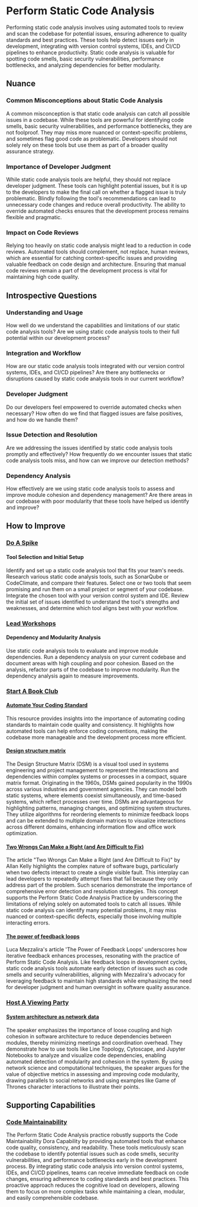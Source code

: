 # Perform Static Code Analysis

Performing static code analysis involves using automated tools to review and scan the codebase for potential issues, ensuring adherence to quality standards and best practices.
These tools help detect issues early in development, integrating with version control systems, IDEs, and CI/CD pipelines to enhance productivity.
Static code analysis is valuable for spotting code smells, basic security vulnerabilities, performance bottlenecks, and analyzing dependencies for better modularity.

## Nuance

### Common Misconceptions about Static Code Analysis

A common misconception is that static code analysis can catch all possible issues in a codebase.
While these tools are powerful for identifying code smells, basic security vulnerabilities, and performance bottlenecks, they are not foolproof.
They may miss more nuanced or context-specific problems, and sometimes flag good code as problematic.
Developers should not solely rely on these tools but use them as part of a broader quality assurance strategy.

### Importance of Developer Judgment

While static code analysis tools are helpful, they should not replace developer judgment.
These tools can highlight potential issues, but it is up to the developers to make the final call on whether a flagged issue is truly problematic.
Blindly following the tool's recommendations can lead to unnecessary code changes and reduce overall productivity.
The ability to override automated checks ensures that the development process remains flexible and pragmatic.

### Impact on Code Reviews

Relying too heavily on static code analysis might lead to a reduction in code reviews.
Automated tools should complement, not replace, human reviews, which are essential for catching context-specific issues and providing valuable feedback on code design and architecture.
Ensuring that manual code reviews remain a part of the development process is vital for maintaining high code quality.

## Introspective Questions

### Understanding and Usage

How well do we understand the capabilities and limitations of our static code analysis tools?
Are we using static code analysis tools to their full potential within our development process?

### Integration and Workflow

How are our static code analysis tools integrated with our version control systems, IDEs, and CI/CD pipelines?
Are there any bottlenecks or disruptions caused by static code analysis tools in our current workflow?

### Developer Judgment

Do our developers feel empowered to override automated checks when necessary?
How often do we find that flagged issues are false positives, and how do we handle them?

### Issue Detection and Resolution

Are we addressing the issues identified by static code analysis tools promptly and effectively?
How frequently do we encounter issues that static code analysis tools miss, and how can we improve our detection methods?

### Dependency Analysis

How effectively are we using static code analysis tools to assess and improve module cohesion and dependency management?
Are there areas in our codebase with poor modularity that these tools have helped us identify and improve?

## How to Improve

### [Do A Spike](/practices/do-a-spike.md)

#### Tool Selection and Initial Setup

Identify and set up a static code analysis tool that fits your team's needs.
Research various static code analysis tools, such as SonarQube or CodeClimate, and compare their features.
Select one or two tools that seem promising and run them on a small project or segment of your codebase.
Integrate the chosen tool with your version control system and IDE.
Review the initial set of issues identified to understand the tool's strengths and weaknesses, and determine which tool aligns best with your workflow.

### [Lead Workshops](/practices/lead-workshops.md)

#### Dependency and Modularity Analysis

Use static code analysis tools to evaluate and improve module dependencies.
Run a dependency analysis on your current codebase and document areas with high coupling and poor cohesion.
Based on the analysis, refactor parts of the codebase to improve modularity.
Run the dependency analysis again to measure improvements.

### [Start A Book Club](/practices/start-a-book-club.md)

#### [Automate Your Coding Standard](https://github.com/97-things/97-things-every-programmer-should-know/tree/master/en/thing_04)

This resource provides insights into the importance of automating coding standards to maintain code quality and consistency.
It highlights how automated tools can help enforce coding conventions, making the codebase more manageable and the development process more efficient.

#### [Design structure matrix](https://en.wikipedia.org/wiki/Design_structure_matrix)

The Design Structure Matrix (DSM) is a visual tool used in systems engineering and project management to represent the interactions and dependencies within complex systems or processes in a compact, square matrix format.
Originating in the 1960s, DSMs gained popularity in the 1990s across various industries and government agencies.
They can model both static systems, where elements coexist simultaneously, and time-based systems, which reflect processes over time.
DSMs are advantageous for highlighting patterns, managing changes, and optimizing system structures.
They utilize algorithms for reordering elements to minimize feedback loops and can be extended to multiple domain matrices to visualize interactions across different domains, enhancing information flow and office work optimization.

#### [Two Wrongs Can Make a Right (and Are Difficult to Fix)](https://github.com/97-things/97-things-every-programmer-should-know/tree/master/en/thing_86)

The article "Two Wrongs Can Make a Right (and Are Difficult to Fix)" by Allan Kelly highlights the complex nature of software bugs, particularly when two defects interact to create a single visible fault. This interplay can lead developers to repeatedly attempt fixes that fail because they only address part of the problem. Such scenarios demonstrate the importance of comprehensive error detection and resolution strategies. This concept supports the Perform Static Code Analysis Practice by underscoring the limitations of relying solely on automated tools to catch all issues. While static code analysis can identify many potential problems, it may miss nuanced or context-specific defects, especially those involving multiple interacting errors.

#### [The power of feedback loops](https://lucamezzalira.medium.com/the-power-of-feedback-loops-f8e27e8ac25f)

Luca Mezzalira's article 'The Power of Feedback Loops' underscores how iterative feedback enhances processes, resonating with the practice of Perform Static Code Analysis.
Like feedback loops in development cycles, static code analysis tools automate early detection of issues such as code smells and security vulnerabilities, aligning with Mezzalira's advocacy for leveraging feedback to maintain high standards while emphasizing the need for developer judgment and human oversight in software quality assurance.

### [Host A Viewing Party](/practices/host-a-viewing-party.md)

#### [System architecture as network data](https://vimeo.com/241241654)

The speaker emphasizes the importance of loose coupling and high cohesion in software architecture to reduce dependencies between modules, thereby minimizing meetings and coordination overhead.
They demonstrate how to use tools like Line Topology, Cytoscape, and Jupyter Notebooks to analyze and visualize code dependencies, enabling automated detection of modularity and cohesion in the system.
By using network science and computational techniques, the speaker argues for the value of objective metrics in assessing and improving code modularity, drawing parallels to social networks and using examples like Game of Thrones character interactions to illustrate their points.

## Supporting Capabilities

### [Code Maintainability](/capabilities/code-maintainability.md)

The Perform Static Code Analysis practice robustly supports the Code Maintainability Dora Capability by providing automated tools that enhance code quality, consistency, and readability.
These tools meticulously scan the codebase to identify potential issues such as code smells, security vulnerabilities, and performance bottlenecks early in the development process.
By integrating static code analysis into version control systems, IDEs, and CI/CD pipelines, teams can receive immediate feedback on code changes, ensuring adherence to coding standards and best practices. This proactive approach reduces the cognitive load on developers, allowing them to focus on more complex tasks while maintaining a clean, modular, and easily comprehensible codebase.